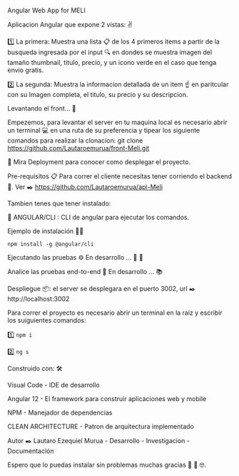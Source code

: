 Angular Web App for MELI

Aplicacion Angular que expone 2 vistas: ✌️

1️⃣ La primera: Muestra una lista 📋 de los 4 primeros items a partir de la busqueda ingresada por el input 🔍 en dondes se muestra imagen del tamaño thumbnail, titulo, precio, y un icono verde en el caso que tenga envio gratis.

2️⃣ La segunda: Muestra la informacion  detallada de un item ☝️ en paritcular con su Imagen completa, el titulo, su precio y su descripcion. 

Levantando el front... 🚀

Empezemos, para levantar el server en tu maquina local es necesario abrir un terminal 💻 en una ruta de su preferencia y tipear los siguiente comandos para realizar la clonacion: 
git clone https://github.com/Lautaroemurua/front-Meli.git

👀 Mira Deployment para conocer como desplegar el proyecto.

Pre-requisitos 📋 Para correr el cliente necesitas tener corriendo el backend 🚀. Ver ✒️ https://github.com/Lautaroemurua/api-Meli

Tambien tenes que tener instalado:

🔴 ANGULAR/CLI : CLI de angular para ejecutar los comandos.

Ejemplo de instalación 🔩🔧

```npm install -g @angular/cli```

Ejecutando las pruebas ⚙️ En desarrollo ... 🔧 🔩

Analice las pruebas end-to-end 🔩 En desarrollo ... 📚

Despliegue 📦: el server se desplegara en el puerto 3002, url ✒️ http://localhost:3002

Para correr el proyecto es necesario abrir un terminal en la raiz y escribir los suiguientes comandos:

:one: ```npm i```

:two: ```ng s```


Construido con: 🛠️

Visual Code - IDE de desarrollo

Angular 12 - El framework para construir aplicaciones web y mobile

NPM - Manejador de dependencias 

CLEAN ARCHITECTURE - Patron de arquitectura implementado 


Autor ✒️ Lautaro Ezequiel Murua - Desarrollo - Investigacion  - Documentación

Espero que lo puedas instalar sin problemas muchas gracias 🎁 🍺 🤓.
